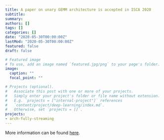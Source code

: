 ```yaml
---
title: A paper on unary GEMM architecture is accepted in ISCA 2020
subtitle: 
summary: 
authors: []
tags: []
categories: []
date: "2020-05-30T00:00:00Z"
lastMod: "2020-05-30T00:00:00Z"
featured: false
draft: false

# Featured image
# To use, add an image named `featured.jpg/png` to your page's folder. 
image:
  caption: ""
  focal_point: ""

# Projects (optional).
#   Associate this post with one or more of your projects.
#   Simply enter your project's folder or file name without extension.
#   E.g. `projects = ["internal-project"]` references 
#   `content/project/deep-learning/index.md`.
#   Otherwise, set `projects = []`.
projects: 
- arch-fully-streaming
---
```


More information can be found [here](https://unarycomputing.github.io/publication/2020-05-30-isca/).